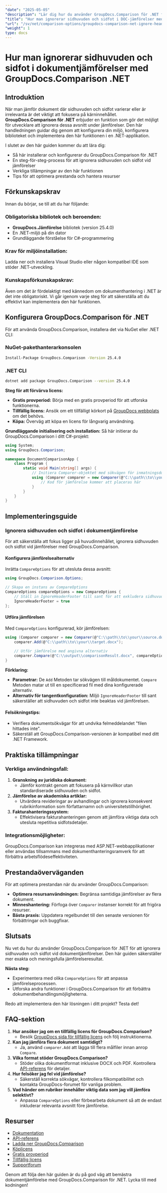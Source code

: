 ```yaml
---
"date": "2025-05-05"
"description": "Lär dig hur du använder GroupDocs.Comparison för .NET för att exkludera sidhuvuden och sidfot vid dokumentjämförelser, vilket säkerställer en mer meningsfull innehållsanalys."
"title": "Hur man ignorerar sidhuvuden och sidfot i DOC-jämförelser med GroupDocs.Comparison .NET"
"url": "/sv/net/comparison-options/groupdocs-comparison-net-ignore-headers-footers/"
"weight": 1
type: docs
---
```

# Hur man ignorerar sidhuvuden och sidfot i dokumentjämförelser med GroupDocs.Comparison .NET

## Introduktion
När man jämför dokument där sidhuvuden och sidfot varierar eller är irrelevanta är det viktigt att fokusera på kärninnehållet. **GroupDocs.Comparison för .NET** erbjuder en funktion som gör det möjligt för utvecklare att ignorera dessa avsnitt under jämförelser. Den här handledningen guidar dig genom att konfigurera din miljö, konfigurera biblioteket och implementera den här funktionen i en .NET-applikation.

I slutet av den här guiden kommer du att lära dig:
- Så här installerar och konfigurerar du GroupDocs.Comparison för .NET
- En steg-för-steg-process för att ignorera sidhuvuden och sidfot vid jämförelser
- Verkliga tillämpningar av den här funktionen
- Tips för att optimera prestanda och hantera resurser

## Förkunskapskrav
Innan du börjar, se till att du har följande:

### Obligatoriska bibliotek och beroenden:
- **GroupDocs.Jämförelse** bibliotek (version 25.4.0)
- En .NET-miljö på din dator
- Grundläggande förståelse för C#-programmering

### Krav för miljöinstallation:
Ladda ner och installera Visual Studio eller någon kompatibel IDE som stöder .NET-utveckling.

### Kunskapsförkunskapskrav:
Även om det är fördelaktigt med kännedom om dokumenthantering i .NET är det inte obligatoriskt. Vi går igenom varje steg för att säkerställa att du effektivt kan implementera den här funktionen.

## Konfigurera GroupDocs.Comparison för .NET
För att använda GroupDocs.Comparison, installera det via NuGet eller .NET CLI:

### NuGet-pakethanterarkonsolen
```bash
Install-Package GroupDocs.Comparison -Version 25.4.0
```

### .NET CLI
```bash
dotnet add package GroupDocs.Comparison --version 25.4.0
```

**Steg för att förvärva licens:**
- **Gratis provperiod:** Börja med en gratis provperiod för att utforska funktionerna.
- **Tillfällig licens:** Ansök om ett tillfälligt körkort på [GroupDocs webbplats](https://purchase.groupdocs.com/temporary-license/) om det behövs.
- **Köpa:** Överväg att köpa en licens för långvarig användning.

**Grundläggande initialisering och installation:**
Så här initierar du GroupDocs.Comparison i ditt C#-projekt:
```csharp
using System;
using GroupDocs.Comparison;

namespace DocumentComparisonApp {
    class Program {
        static void Main(string[] args) {
            // Initiera Comparer-objektet med sökvägen för inmatningsdokumentet
            using (Comparer comparer = new Comparer(@"C:\\path\\to\\your\\document.docx")) {
                // Kod för jämförelse kommer att placeras här
            }
        }
    }
}
```

## Implementeringsguide

### Ignorera sidhuvuden och sidfot i dokumentjämförelse
För att säkerställa att fokus ligger på huvudinnehållet, ignorera sidhuvuden och sidfot vid jämförelser med GroupDocs.Comparison.

#### Konfigurera jämförelsealternativ
Inrätta `CompareOptions` för att utesluta dessa avsnitt:
```csharp
using GroupDocs.Comparison.Options;

// Skapa en instans av CompareOptions
CompareOptions compareOptions = new CompareOptions {
    // Ställ in IgnoreHeaderFooter till sant för att exkludera sidhuvuden och sidfot.
    IgnoreHeaderFooter = true
};
```

#### Utföra jämförelsen
Med `CompareOptions` konfigurerad, kör jämförelsen:
```csharp
using (Comparer comparer = new Comparer(@"C:\\path\\to\\your\\source.docx")) {
    comparer.Add(@"C:\\path\\to\\your\\target.docx");
    
    // Utför jämförelse med angivna alternativ
    comparer.Compare(@"C:\\output\\comparisonResult.docx", compareOptions);
}
```
**Förklaring:**
- **Parametrar:** De `Add` Metoden tar sökvägen till måldokumentet. `Compare` Metoden matar ut till en specificerad fil med dina konfigurerade alternativ.
- **Alternativ för tangentkonfiguration:** Miljö `IgnoreHeaderFooter` till sant säkerställer att sidhuvuden och sidfot inte beaktas vid jämförelsen.

#### Felsökningstips:
- Verifiera dokumentsökvägar för att undvika felmeddelandet "filen hittades inte".
- Säkerställ att GroupDocs.Comparison-versionen är kompatibel med ditt .NET Framework.

## Praktiska tillämpningar
### Verkliga användningsfall:
1. **Granskning av juridiska dokument:**
   - Jämför kontrakt genom att fokusera på kärnvillkor utan standardiserade sidhuvuden och sidfot.
2. **Jämförelse av akademiska artiklar:**
   - Utvärdera revideringar av avhandlingar och ignorera konsekvent rubrikinformation som författarnamn och universitetstillhörighet.
3. **Fakturahanteringssystem:**
   - Effektivisera fakturahanteringen genom att jämföra viktiga data och utesluta repetitiva sidfotsdetaljer.

### Integrationsmöjligheter:
GroupDocs.Comparison kan integreras med ASP.NET-webbapplikationer eller användas tillsammans med dokumenthanteringsramverk för att förbättra arbetsflödeseffektiviteten.

## Prestandaöverväganden
För att optimera prestandan när du använder GroupDocs.Comparison:
- **Optimera resursanvändningen:** Begränsa samtidiga jämförelser av flera dokument.
- **Minneshantering:** Förfoga över `Comparer` instanser korrekt för att frigöra resurser.
- **Bästa praxis:** Uppdatera regelbundet till den senaste versionen för förbättringar och buggfixar.

## Slutsats
Nu vet du hur du använder GroupDocs.Comparison för .NET för att ignorera sidhuvuden och sidfot vid dokumentjämförelser. Den här guiden säkerställer mer exakta och meningsfulla jämförelseresultat.

**Nästa steg:**
- Experimentera med olika `CompareOptions` för att anpassa jämförelseprocessen.
- Utforska andra funktioner i GroupDocs.Comparison för att förbättra dokumentbehandlingsmöjligheterna.

Redo att implementera den här lösningen i ditt projekt? Testa det!

## FAQ-sektion
1. **Hur ansöker jag om en tillfällig licens för GroupDocs.Comparison?**
   - Besök [GroupDocs sida för tillfällig licens](https://purchase.groupdocs.com/temporary-license/) och följ instruktionerna.
2. **Kan jag jämföra flera dokument samtidigt?**
   - Ja, använd `comparer.Add` att lägga till flera målfiler innan anrop `Compare`.
3. **Vilka format stöder GroupDocs.Comparison?**
   - Stöder olika dokumentformat inklusive DOCX och PDF. Kontrollera [API-referens](https://reference.groupdocs.com/comparison/net/) för detaljer.
4. **Hur felsöker jag fel vid jämförelse?**
   - Säkerställ korrekta sökvägar, kontrollera filkompatibilitet och kontakta GroupDocs-forumet för vanliga problem.
5. **Vad händer om rubriker innehåller viktig data som jag vill jämföra selektivt?**
   - Anpassa `CompareOptions` eller förbearbeta dokument så att de endast inkluderar relevanta avsnitt före jämförelse.

## Resurser
- [Dokumentation](https://docs.groupdocs.com/comparison/net/)
- [API-referens](https://reference.groupdocs.com/comparison/net/)
- [Ladda ner GroupDocs.Comparison](https://releases.groupdocs.com/comparison/net/)
- [Köplicens](https://purchase.groupdocs.com/buy)
- [Gratis provperiod](https://releases.groupdocs.com/comparison/net/)
- [Tillfällig licens](https://purchase.groupdocs.com/temporary-license/)
- [Supportforum](https://forum.groupdocs.com/c/comparison/)

Genom att följa den här guiden är du på god väg att bemästra dokumentjämförelse med GroupDocs.Comparison för .NET. Lycka till med kodningen!